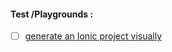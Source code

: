 #### Test /Playgrounds :

- [ ] [generate an Ionic project visually](https://ionicframework.com/start)
